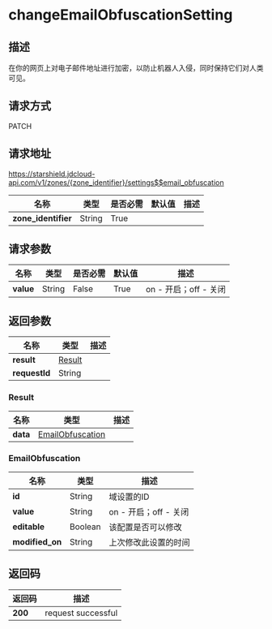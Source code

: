 # changeEmailObfuscationSetting


## 描述
在你的网页上对电子邮件地址进行加密，以防止机器人入侵，同时保持它们对人类可见。

## 请求方式
PATCH

## 请求地址
https://starshield.jdcloud-api.com/v1/zones/{zone_identifier}/settings$$email_obfuscation

|名称|类型|是否必需|默认值|描述|
|---|---|---|---|---|
|**zone_identifier**|String|True| | |

## 请求参数
|名称|类型|是否必需|默认值|描述|
|---|---|---|---|---|
|**value**|String|False|True|on - 开启；off - 关闭|


## 返回参数
|名称|类型|描述|
|---|---|---|
|**result**|[Result](changeEmailObfuscationSetting#result)| |
|**requestId**|String| |

### <div id="result">Result</div>
|名称|类型|描述|
|---|---|---|
|**data**|[EmailObfuscation](changeEmailObfuscationSetting#emailobfuscation)| |
### <div id="emailobfuscation">EmailObfuscation</div>
|名称|类型|描述|
|---|---|---|
|**id**|String|域设置的ID|
|**value**|String|on - 开启；off - 关闭|
|**editable**|Boolean|该配置是否可以修改|
|**modified_on**|String|上次修改此设置的时间|

## 返回码
|返回码|描述|
|---|---|
|**200**|request successful|
